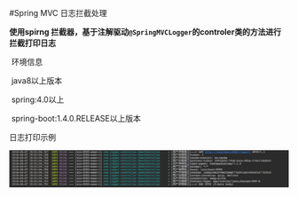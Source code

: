 #Spring MVC 日志拦截处理

**使用spirng 拦截器，基于注解驱动`@SpringMVCLogger`的controler类的方法进行拦截打印日志**

​	环境信息

​		java8以上版本

​		spring:4.0以上

​		spring-boot:1.4.0.RELEASE以上版本

日志打印示例

![示例](img/652C444D-344A-4A06-A6D3-234ABD686272.png)



